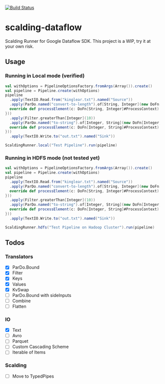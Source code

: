 [![Build Status](https://snap-ci.com/ashwanthkumar/scalding-dataflow/branch/master/build_image)](https://snap-ci.com/ashwanthkumar/scalding-dataflow/branch/master)

# scalding-dataflow
Scalding Runner for Google Dataflow SDK. This project is a WIP, try it at your own risk.

## Usage
### Running in Local mode (verified)
```scala
val withOptions = PipelineOptionsFactory.fromArgs(Array()).create()
val pipeline = Pipeline.create(withOptions)
pipeline
  .apply(TextIO.Read.from("kinglear.txt").named("Source"))
  .apply(ParDo.named("convert-to-length").of[String, Integer](new DoFn[String, Integer]() {
  override def processElement(c: DoFn[String, Integer]#ProcessContext): Unit = c.output(c.element().length)
}))
  .apply(Filter.greaterThan[Integer](10))
  .apply(ParDo.named("to-string").of[Integer, String](new DoFn[Integer, String]() {
  override def processElement(c: DoFn[Integer, String]#ProcessContext): Unit = c.output(c.element().toString)
}))
  .apply(TextIO.Write.to("out.txt").named("Sink"))

ScaldingRunner.local("Test Pipeline").run(pipeline)
```

### Running in HDFS mode (not tested yet)
```scala
val withOptions = PipelineOptionsFactory.fromArgs(Array()).create()
val pipeline = Pipeline.create(withOptions)
pipeline
  .apply(TextIO.Read.from("kinglear.txt").named("Source"))
  .apply(ParDo.named("convert-to-length").of[String, Integer](new DoFn[String, Integer]() {
  override def processElement(c: DoFn[String, Integer]#ProcessContext): Unit = c.output(c.element().length)
}))
  .apply(Filter.greaterThan[Integer](10))
  .apply(ParDo.named("to-string").of[Integer, String](new DoFn[Integer, String]() {
  override def processElement(c: DoFn[Integer, String]#ProcessContext): Unit = c.output(c.element().toString)
}))
  .apply(TextIO.Write.to("out.txt").named("Sink"))

ScaldingRunner.hdfs("Test Pipeline on Hadoop Cluster").run(pipeline)
```

## Todos
### Translators
- [x] ParDo.Bound
- [x] Filter
- [x] Keys
- [x] Values
- [x] KvSwap
- [ ] ParDo.Bound with sideInputs
- [ ] Combine
- [ ] Flatten

### IO
- [x] Text
- [ ] Avro
- [ ] Parquet
- [ ] Custom Cascading Scheme
- [ ] Iterable of Items

### Scalding
- [ ] Move to TypedPipes
